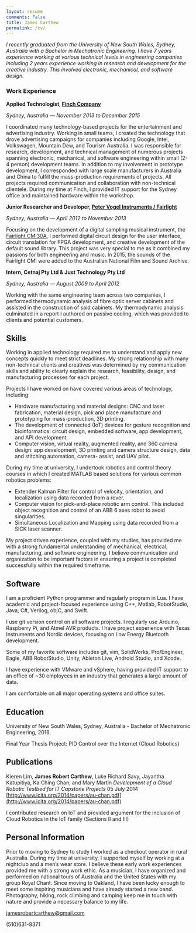 ```yaml
---
layout: resume
comments: False
title: James Carthew
permalink: /cv/
---
```

*I recently graduated from the University of New South Wales, Sydney, Australia with a Bachelor in Mechatronic Engineering. I have 7 years experience working at various technical levels in engineering companies including 2 years experience working in research and development for the creative industry. This involved electronic, mechanical, and software design.*

### Work Experience
**Applied Technologist, [Finch Company](https://www.finchcompany.com/)**

*Sydney, Australia — November 2013 to December 2015*

I coordinated many technology-based projects for the entertainment and advertising industry. Working in small teams, I created the technology that drove advertising campaigns for companies including Google, Intel, Volkswagen, Mountain Dew, and Tourism Australia. I was responsible for research, development, and technical management of numerous projects spanning electronic, mechanical, and software engineering within small (2-4 person) development teams. In addition to my involvement in prototype development, I corresponded with large scale manufacturers in Australia and China to fulfill the mass-production requirements of projects. All projects required communication and collaboration with non-technical clientele. During my time at Finch, I provided IT support for the Sydney office and maintained hardware within the workshop.

**Junior Researcher and Developer, [Peter Vogel Instruments / Fairlight](http://petervogelinstruments.com.au/)**

*Sydney, Australia — April 2012 to November 2013*

Focusing on the development of a digital sampling musical instrument, the [Fairlight CMI30A](https://en.wikipedia.org/wiki/Fairlight_CMI), I performed digital circuit design for the user interface, circuit translation for FPGA development, and creative development of the default sound library. This project was very special to me as it combined my passions for both engineering and music. In 2015, the sounds of the Fairlight CMI were added to the Australian National Film and Sound Archive.

**Intern, Cetnaj Pty Ltd & Just Technology Pty Ltd**

*Sydney, Australia — August 2009 to April 2012*

Working with the same engineering team across two companies, I performed thermodynamic analysis of fibre optic server cabinets and assisted in the construction of said cabinets. My thermodynamic analysis culminated in a report I authored on passive cooling, which was provided to clients and potential customers.

## Skills
Working in applied technology required me to understand and apply new concepts quickly to meet strict deadlines. My strong relationship with many non-technical clients and creatives was determined by my communication skills and ability to clearly explain the research, feasibility, design, and manufacturing processes for each project.

Projects I have worked on have covered various areas of technology, including:


- Hardware manufacturing and material designs: CNC and laser fabrication, material design, pick and place manufacture and prototyping for mass-production, 3D printing.
- The development of connected (IoT) devices for gesture recognition and bioinformatics: circuit design, embedded software, app development, and API development.
- Computer vision, virtual reality, augmented reality, and 360 camera design: app development, 3D printing and camera structure design, data and stitching automation, camera- assist, and UAV pilot.

During my time at university, I undertook robotics and control theory courses in which I created MATLAB based solutions for various common robotics problems:


- Extender Kalman Filter for control of velocity, orientation, and localization using data recorded from a rover.
- Computer vision for pick-and-place robotic arm control. This included object recognition and control of an ABB 6 axes robot to avoid singularities.
- Simultaneous Localization and Mapping using data recorded from a SICK laser scanner.

My project driven experience, coupled with my studies, has provided me with a strong fundamental understanding of mechanical, electrical, manufacturing, and software engineering. I believe communication and organization to be important factors in ensuring a project is completed successfully within the required timeframe.

## Software
I am a proficient Python programmer and regularly program in Lua. I have academic and project-focused experience using C++, Matlab, RobotStudio, Java, C#, Verilog, objC, and Swift. 


I use git version control on all software projects. I regularly use Arduino, Raspberry Pi, and Atmel AVR products. I have project experience with Texas Instruments and Nordic devices, focusing on Low Energy Bluetooth development.


Some of my favorite software includes git, vim, SolidWorks, Pro/Engineer, Eagle, ABB RobotStudio, Unity, Ableton Live, Android Studio, and Xcode. 


I have experience with VMware and vSphere, having provided IT support to an office of ~30 employees in an industry that generates a large amount of data.


I am comfortable on all major operating systems and office suites.

## Education
University of New South Wales, Sydney, Australia - Bachelor of Mechatronic Engineering, 2016.


Final Year Thesis Project: PID Control over the Internet (Cloud Robotics)


## Publications
Kieren Lim, **James Robert Carthew**, Luke Richard Savy, Jayantha Katupitiya, Ka Ching Chan, and Mary Martin *Development of a Cloud Robotic Testbed for IT Capstone Projects* 05 July 2014 [http://www.icita.org/2014/papers/au-chan.pdf](http://www.icita.org/2014/papers/au-chan.pdf)

I contributed research on IoT and provided argument for the inclusion of Cloud Robotics in the IoT family (Sections II and III)

## Personal Information
Prior to moving to Sydney to study I worked as a checkout operator in rural Australia. During my time at university, I supported myself by working at a nightclub and a men’s wear store. I believe these early work experiences provided me with a strong work ethic.
As a musician, I have organized and performed on national tours of Australia and the United States with my group Royal Chant. Since moving to Oakland, I have been lucky enough to meet some inspiring musicians and have already started a new band.
Photography, hiking, rock climbing and camping keep me in touch with nature and provide a necessary balance to my life.

[jamesrobertcarthew@gmail.com](mailto:jamesrobertcarthew@gmail.com)

(510)631-8371

